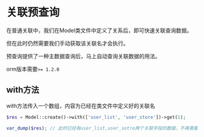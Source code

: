 # 关联预查询

在普通关联中，我们在Model类文件中定义了关系后，即可快速关联查询数据。

但在此时仍然需要我们手动获取该关联名才会执行。

预查询提供了一种主数据查询后，马上自动查询关联数据的用法。

orm版本需要`>= 1.2.0`

## with方法

with方法传入一个数组，内容为已经在类文件中定义好的关联名

```php
$res = Model::create()->with(['user_list', 'user_store'])->get(1);

var_dump($res); // 此时已经有user_list,user_sotre两个关联字段的数据，不再需要先手动调用一次。
```
